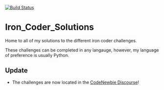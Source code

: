 [![Build Status](https://travis-ci.org/jcode89/Iron_Coder_Solutions.svg?branch=master)](https://travis-ci.org/jcode89/Iron_Coder_Solutions)

# Iron_Coder_Solutions
Home to all of my solutions to the different iron coder challenges. 

These challenges can be completed in any langauge, however, my language of preference is usually Python.

## Update
- The challenges are now located in the [CodeNewbie Discourse](http://discourse.codenewbie.org/)!
